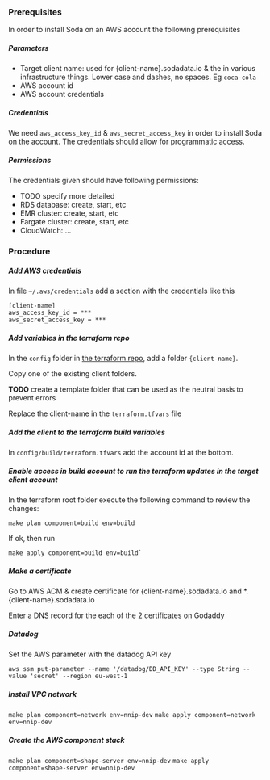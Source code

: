 ### Prerequisites

In order to install Soda on an AWS account the following prerequisites 

##### Parameters

* Target client name: used for {client-name}.sodadata.io & the in various infrastructure things.  Lower case and dashes, no spaces.  Eg `coca-cola`
* AWS account id
* AWS account credentials

##### Credentials
We need `aws_access_key_id` & `aws_secret_access_key` in order to install 
Soda on the account.  The credentials should allow for programmatic access.

##### Permissions
The credentials given should have following permissions:
* TODO specify more detailed
* RDS database: create, start, etc
* EMR cluster: create, start, etc
* Fargate cluster: create, start, etc
* CloudWatch: ... 

### Procedure

##### Add AWS credentials
In file `~/.aws/credentials` add a section with the credentials like this
```
[client-name]
aws_access_key_id = ***
aws_secret_access_key = ***
```

##### Add variables in the terraform repo
In the `config` folder in [the terraform repo](https://github.com/shape-ai/terraform),
add a folder `{client-name}`.  

Copy one of the existing client folders.

**TODO** create a template folder that can be used as the neutral basis to prevent errors

Replace the client-name in the `terraform.tfvars` file

##### Add the client to the terraform build variables

In `config/build/terraform.tfvars` add the account id at the bottom.

##### Enable access in build account to run the terraform updates in the target client account 

In the terraform root folder execute the following command to review the changes:
```
make plan component=build env=build
``` 

If ok, then run 
```
make apply component=build env=build`
``` 

##### Make a certificate
Go to AWS ACM & create certificate for {client-name}.sodadata.io and *.{client-name}.sodadata.io

Enter a DNS record for the each of the 2 certificates on Godaddy

##### Datadog
Set the AWS parameter with the datadog API key
```
aws ssm put-parameter --name '/datadog/DD_API_KEY' --type String --value 'secret' --region eu-west-1
```

##### Install VPC network
`make plan component=network env=nnip-dev`
`make apply component=network env=nnip-dev`

##### Create the AWS component stack
`make plan component=shape-server env=nnip-dev`
`make apply component=shape-server env=nnip-dev`


